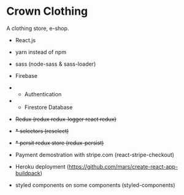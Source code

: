 # Crown Clothing

A clothing store, e-shop.

* React.js
* yarn instead of npm
* sass (node-sass & sass-loader)
* Firebase 
* * Authentication
* * Firestore Database
  
* ~~Redux (redux redux-logger react redux)~~
* ~~* selectors (reselect)~~
* ~~* persit redux store (redux-persist)~~
* Payment demostration with stripe.com (react-stripe-checkout)
* Heroku deployment (https://github.com/mars/create-react-app-buildpack)
* styled components on some components (styled-components)